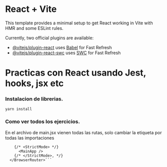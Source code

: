 # React + Vite

This template provides a minimal setup to get React working in Vite with HMR and some ESLint rules.

Currently, two official plugins are available:

- [@vitejs/plugin-react](https://github.com/vitejs/vite-plugin-react/blob/main/packages/plugin-react/README.md) uses [Babel](https://babeljs.io/) for Fast Refresh
- [@vitejs/plugin-react-swc](https://github.com/vitejs/vite-plugin-react-swc) uses [SWC](https://swc.rs/) for Fast Refresh


# Practicas con React usando Jest, hooks, jsx etc

### Instalacion de librerias.

```yarn install```

### Como ver todos los ejercicios.

En el archivo de main.jsx vienen todas las rutas, solo cambiar la etiqueta <MainApp> por todas las importaciones

``` <BrowserRouter>
    {/* <StrictMode> */}
      <MainApp />
    {/* </StrictMode>, */}
  </BrowserRouter>```